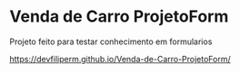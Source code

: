 # Venda de Carro ProjetoForm
 Projeto feito para testar conhecimento em formularios

https://devfiliperm.github.io/Venda-de-Carro-ProjetoForm/
